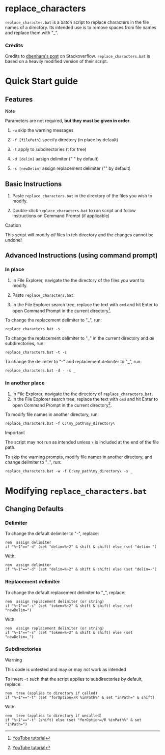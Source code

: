 # replace_characters
`replace_character.bat` is a batch script to replace characters in the file names of a directory. Its intended use is to remove spaces from file names and replace them with "_".

### Credits

Credits to [dbenham's post](https://stackoverflow.com/a/11278987) on Stackoverflow. `replace_characters.bat` is based on a heavily modified version of their script.

# Quick Start guide

## Features

> [!NOTE]
> Parameters are not required, **but they must be given in order**.

1. `-w` skip the warning messages

2. `-f [filePath]` specify directory (in place by default)

3. `-t` apply to subdirectories (t for tree)

4. `-d [delim]` aasign delimiter (" " by default)

5. `-s [newDelim]` assign replacement delimiter ("" by default)

## Basic Instructions

1. Paste `replace_characters.bat` in the directory of the files you wish to modify.

2.  Double-click `replace_characters.bat` to run script and follow instructions on Command Prompt (if applicable)

> [!CAUTION]
> This script will modify *all* files in teh directory and the changes cannot be undone!

## Advanced Instructions (using command prompt)

### In place

1. In File Explorer, navigate the the directory of the files you want to modify.

3. Paste `replace_characters.bat`.

4. In the File Explorer search tree, replace the text with `cmd` and hit Enter to open Command Prompt in the current directory[^2].

To change the replacement delimiter to "_", run:
```
replace_characters.bat -s _
```

To change the replacement delimiter to "_" in the current directory and *all* subdirectories, run:
```
replace_characters.bat -t -s
```

To change the delimiter to "-" and replacement delimiter to "_", run:
```
replace_characters.bat -d - -s _
```

### In another place

1. In File Explorer, navigate the the directory of  `replace_characters.bat`.
2. In the File Explorer search tree, replace the text with `cmd` and hit Enter to open Command Prompt in the current directory[^2].

To modify file names in another directory, run:
```
replace_characters.bat -f C:\my_path\my_directory\
```

> [!IMPORTANT]
> The script may not run as intended unless `\` is included at the end of the file path.

To skip the warning prompts, modify file names in another directory, and change delimiter to "_", run:
```
replace_characters.bat -w -f C:\my_path\my_directory\ -s _
```

# Modifying `replace_characters.bat`

## Changing Defaults

### Delimiter

To change the default delimiter to "-", replace:
```
rem  assign delimiter
if "%~1"=="-d" (set "delim=%~2" & shift & shift) else (set "delim= ")
```

With:
```
rem  assign delimiter
if "%~1"=="-d" (set "delim=%~2" & shift & shift) else (set "delim=-")
```

### Replacement delimiter

To change the default replacement delimiter to "_", replace:
```
rem  assign replacement delimiter (or string)
if "%~1"=="-s" (set "token=%~2" & shift & shift) else (set "newDelim=")
```

With:
```
rem  assign replacement delimiter (or string)
if "%~1"=="-s" (set "token=%~2" & shift & shift) else (set "newDelim=_")
```

### Subdirectories

> [!WARNING]
> This code is untested and may or may not work as intended

To invert `-t` such that the script applies to subdirectories by default, replace:
```
rem  tree (applies to directory if called)
if "%~1"=="-t" (set "forOption=/R %inPath%" & set "inPath=" & shift)
```

With:
```
rem  tree (applies to directory if uncalled)
if "%~1"=="-t" (shift) else (set "forOption=/R %inPath%" & set "inPath=")
```



[^2]: [YouTube tutorial](https://www.youtube.com/shorts/FDkXqlSx8B4)

